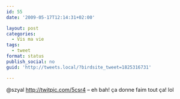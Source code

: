 ```yaml
---
id: 55
date: '2009-05-17T12:14:31+02:00'

layout: post
categories:
  - Vis ma vie
tags:
  - tweet
format: status
publish_social: no
guid: 'http://tweets.local/?birdsite_tweet=1825316731'

---
```


@szyal http://twitpic.com/5csr4 – eh bah! ça donne faim tout ça! lol